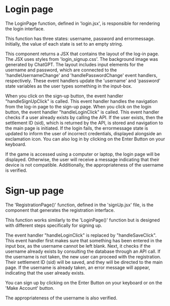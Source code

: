 # Login page 

The LoginPage function, defined in 'login.jsx', is responsible for rendering the login interface.

This function has three states: username, password and errormessage. Initially, the value of each state is set to an empty string.

This component returns a JSX that contains the layout of the log-in page. The JSX uses styles from 'login_signup.css'. The background image was generated by ChatGPT.
The layout includes input elements for the username and password, which are connected to the 'handleUsernameChange' and 'handlePasswordChange' event handlers, respectively. 
These event handlers update the 'username' and 'password' state variables as the user types something in the input-box.

When you click on the sign-up button, the event handler "handleSignUpClick" is called. This event handler handles the navigation from the log-in page to the sign-up page.
When you click on the login button, the event handler "handleLoginClick" is called. This event handler checks if a user already exists by calling the API. 
If the user exists, then the settlement ID (sid), which is returned by the API, is stored and navigation to the main page is initiated. 
If the login fails, the errormessage state is updated to inform the user of incorrect credentials, displayed alongside an exclamation icon.
You can also log in by clicking on the Enter Button on your keyboard.

If the game is accessed using a computer or laptop, the login page will be displayed. Otherwise, the user will receive a message indicating that their device is not compatible.
Additionally, the appropriateness of the username is verified.


# Sign-up page

The 'RegistrationPage()' function, defined in the 'signUp.jsx' file, is the component that generates the registration interface. 

This function works similarly to the 'LoginPage()' function but is designed with different steps specifically for signing up.

The event handler "handleLoginClick" is replaced by "handleSaveClick". This event handler first makes sure that something has been entered in the input box, as the username cannot be left blank. 
Next, it checks if the username already exists by consulting the database through an API call. If the username is not taken, the new user can proceed with the registration. 
Their settlement ID (sid) will be saved, and they will be directed to the main page. If the username is already taken, an error message will appear, indicating that the user already exists.

You can sign up by clicking on the Enter Button on your keyboard or on the 'Make Account' button.

The appropriateness of the username is also verified.

